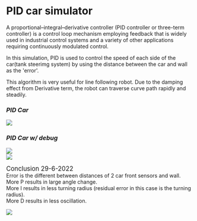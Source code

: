 # PID car simulator
A proportional–integral–derivative controller (PID controller or three-term controller) is a control loop mechanism employing feedback that is widely used in industrial control systems and a variety of other applications requiring continuously modulated control.

In this simulation, PID is used to control the speed of each side of the car(tank steerimg system) by using the distance between the car and wall as the 'error'.

This algorithm is very useful for line following robot. Due to the damping effect from Derivative term, the robot can traverse curve path rapidly and steadily. 

<!-- https://user-images.githubusercontent.com/68010275/175910885-4e553675-5ced-493a-84be-5d449cd8ea18.mp4 -->

<h3><i>PID Car</i></h3>
<img src="https://user-images.githubusercontent.com/68010275/176211568-e0b61f76-09e8-48ee-b329-f57ab7a1646f.gif">

<h3><i>PID Car w/ debug</i></h3>
<div><img src="https://user-images.githubusercontent.com/68010275/176211579-45df970b-770f-47a5-979f-cd4ee1183335.gif"></div>

<div><img src="https://user-images.githubusercontent.com/68010275/176230254-b7059e64-ae40-4fdd-9087-4e3c94422135.gif"></div>


<p>
<div><big><bold>Conclusion 29-6-2022</big></bold></div>
<div>Error is the different between distances of 2 car front sensors and wall. </div>
<div>More P results in large angle change.</div>
<div>More I results in less turning radius (residual error in this case is the turning radius).</div>
<div>More D results in less oscillation.</div>
</p>

<img src="https://user-images.githubusercontent.com/68010275/176249387-49688cc7-1626-497f-aa76-383fa5a85822.gif">

